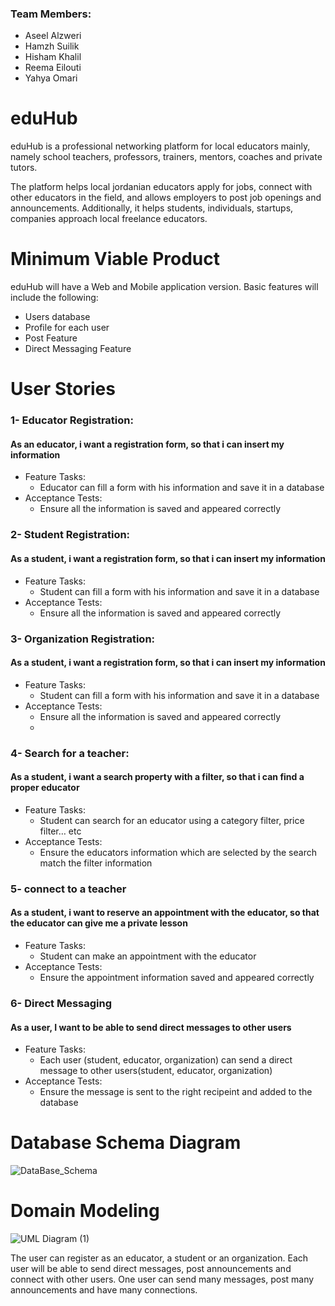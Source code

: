 ### Team Members:
- Aseel Alzweri
- Hamzh Suilik
- Hisham Khalil
- Reema Eilouti
- Yahya Omari

# eduHub

eduHub is a professional networking platform for local educators mainly, namely school teachers, professors, trainers, mentors, coaches and private tutors.

The platform helps local jordanian educators apply for jobs, connect with other educators in the field, and allows employers to post job openings and announcements.
Additionally, it helps students, individuals, startups, companies approach local freelance educators.

# Minimum Viable Product

eduHub will have a Web and Mobile application version. Basic features will include the following:
- Users database 
- Profile for each user
- Post Feature
- Direct Messaging Feature

# User Stories

### 1- Educator  Registration:
#### As an educator, i want a registration form, so that i can insert my information
- Feature Tasks:
	- Educator can fill a form with his information and save it in a database 
- Acceptance Tests:
	- Ensure all the information is saved and appeared correctly

### 2- Student  Registration:
#### As a student, i want a registration form, so that i can insert my information
- Feature Tasks:
	- Student can fill a form with his information and save it in a database 
- Acceptance Tests:
	- Ensure all the information is saved and appeared correctly
	 
### 3- Organization  Registration:
#### As a student, i want a registration form, so that i can insert my information
- Feature Tasks:
	- Student can fill a form with his information and save it in a database 
- Acceptance Tests:
	- Ensure all the information is saved and appeared correctly
	- 
### 4- Search for a teacher:
#### As a student, i want a search property with a filter, so that i can find a proper educator 
- Feature Tasks:
	- Student can search for an educator using a category filter, price filter… etc
- Acceptance Tests:
	- Ensure the educators information which are selected  by the search match the filter information

### 5-  connect to a teacher
#### As a student, i want to reserve an appointment with the educator, so that the educator can give me a private lesson
- Feature Tasks:
	- Student can make an appointment with the educator 
- Acceptance Tests:
	- Ensure the appointment information saved and appeared correctly 

### 6-  Direct Messaging
#### As a user, I want to be able to send direct messages to other users
- Feature Tasks:
	-  Each user (student, educator, organization) can send a direct message to other users(student, educator, organization)
- Acceptance Tests:
	- Ensure the message is sent to the right recipeint and added to the database

# Database Schema Diagram
![DataBase_Schema](https://user-images.githubusercontent.com/77917134/124824715-6990c980-df7b-11eb-8dcb-269e3da74b1a.PNG)

# Domain Modeling
![UML Diagram (1)](https://user-images.githubusercontent.com/77917134/124882220-d4bcb900-dfd8-11eb-8861-d048d0ab8bf8.jpg)

The user can register as an educator, a student or an organization. Each user will be able to send direct messages, post announcements and connect with other users.
One user can send many messages, post many announcements and have many connections. 


